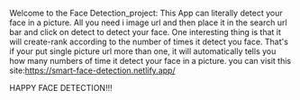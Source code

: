 Welcome to the Face Detection_project: This App can literally detect your face in a picture.
All you need i image url and then place it in the search url bar and click on detect to detect your face. One interesting thing is that it will create-rank according to the number of times it detect you face. 
That's if your put single picture url more than one, it will automatically tells you how many numbers of time it detect your face in a picture.
 you can visit this site:https://smart-face-detection.netlify.app/
 
 
 HAPPY FACE DETECTION!!!


